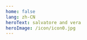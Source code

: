 ```yaml
---
home: false
lang: zh-CN
heroText: salvatore and vera
heroImage: /icon/icon0.jpg
---
```


<my-self />

<style>
  .navbar{
    display:none;
  }
  .links,.page-edit{
    display:none !important;
  }
  .content{
    max-width:100% !important;
    padding:0!important;
  }
  .page{
    padding:0 !important;
  }
  .content:not(.custom) > *:first-child{
    margin-top:0rem;
  }
</style>